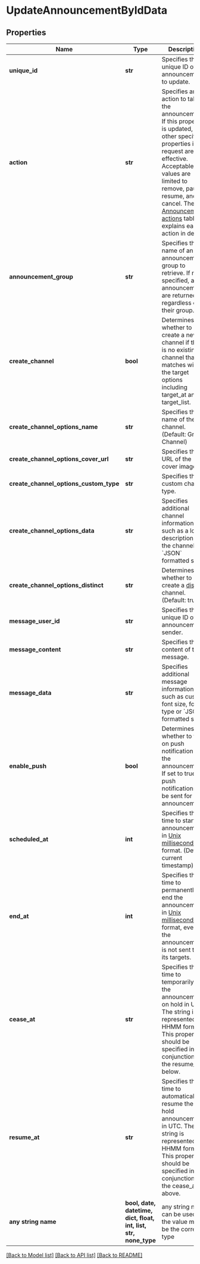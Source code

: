 # UpdateAnnouncementByIdData


## Properties
Name | Type | Description | Notes
------------ | ------------- | ------------- | -------------
**unique_id** | **str** | Specifies the unique ID of the announcement to update. | 
**action** | **str** | Specifies an action to take on the announcement. If this property is updated, other specified properties in the request are not effective. Acceptable values are limited to remove, pause, resume, and cancel. The [Announcement actions](#2-update-an-announcement-3-how-to-change-announcement-status) table explains each action in detail. | [optional] 
**announcement_group** | **str** | Specifies the name of an announcement group to retrieve. If not specified, all announcements are returned, regardless of their group. | [optional] 
**create_channel** | **bool** | Determines whether to create a new channel if there is no existing channel that matches with the target options including target_at and target_list. | [optional] 
**create_channel_options_name** | **str** | Specifies the name of the channel. (Default: Group Channel) | [optional] 
**create_channel_options_cover_url** | **str** | Specifies the URL of the cover image. | [optional] 
**create_channel_options_custom_type** | **str** | Specifies the custom channel type. | [optional] 
**create_channel_options_data** | **str** | Specifies additional channel information such as a long description of the channel or &#x60;JSON&#x60; formatted string. | [optional] 
**create_channel_options_distinct** | **str** | Determines whether to create a [distinct](/docs/chat/v3/platform-api/guides/channel-types#2-group-channel) channel. (Default: true) | [optional] 
**message_user_id** | **str** | Specifies the unique ID of the announcement sender. | [optional] 
**message_content** | **str** | Specifies the content of the message. | [optional] 
**message_data** | **str** | Specifies additional message information such as custom font size, font type or &#x60;JSON&#x60; formatted string. | [optional] 
**enable_push** | **bool** | Determines whether to turn on push notification for the announcement. If set to true, push notifications will be sent for announcements. | [optional] 
**scheduled_at** | **int** | Specifies the time to start the announcement, in [Unix milliseconds](/docs/chat/v3/platform-api/guides/miscellaneous#2-timestamps) format. (Default: current timestamp) | [optional] 
**end_at** | **int** | Specifies the time to permanently end the announcement, in [Unix milliseconds](/docs/chat/v3/platform-api/guides/miscellaneous#2-timestamps) format, even if the announcement is not sent to all its targets. | [optional] 
**cease_at** | **str** | Specifies the time to temporarily put the announcement on hold in UTC. The string is represented in HHMM format. This property should be specified in conjunction with the resume_at below. | [optional] 
**resume_at** | **str** | Specifies the time to automatically resume the on-hold announcement in UTC. The string is represented in HHMM format. This property should be specified in conjunction with the cease_at above. | [optional] 
**any string name** | **bool, date, datetime, dict, float, int, list, str, none_type** | any string name can be used but the value must be the correct type | [optional]

[[Back to Model list]](../README.md#documentation-for-models) [[Back to API list]](../README.md#documentation-for-api-endpoints) [[Back to README]](../README.md)


